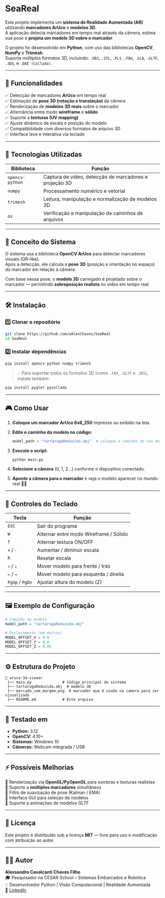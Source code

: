 # SeaReal

Este projeto implementa um **sistema de Realidade Aumentada (AR)** utilizando **marcadores ArUco** e **modelos 3D**.  
A aplicação detecta marcadores em tempo real através da câmera, estima sua pose e **projeta um modelo 3D sobre o marcador**.

O projeto foi desenvolvido em **Python**, com uso das bibliotecas **OpenCV**, **NumPy** e **Trimesh**.  
Suporta múltiplos formatos 3D, incluindo: `.OBJ`, `.STL`, `.PLY`, `.FBX`, `.GLB`, `.GLTF`, `.3DS`, e `.DAE (Collada)`.

---

## 🚀 Funcionalidades

✅ Detecção de marcadores **ArUco** em tempo real  
✅ Estimação de **pose 3D (rotação e translação)** da câmera  
✅ Renderização de **modelos 3D reais** sobre o marcador  
✅ Alternância entre modo **wireframe** e **sólido**  
✅ Suporte a **texturas (UV mapping)**  
✅ Ajuste dinâmico de escala e posição do modelo  
✅ Compatibilidade com diversos formatos de arquivo 3D  
✅ Interface leve e interativa via teclado  

---

## 🧩 Tecnologias Utilizadas

| Biblioteca | Função |
|-------------|--------|
| `opencv-python` | Captura de vídeo, detecção de marcadores e projeção 3D |
| `numpy` | Processamento numérico e vetorial |
| `trimesh` | Leitura, manipulação e normalização de modelos 3D |
| `os` | Verificação e manipulação de caminhos de arquivos |

---

## 🧠 Conceito do Sistema

O sistema usa a biblioteca **OpenCV ArUco** para detectar marcadores visuais (QR-like).  
Após a detecção, ele calcula a **pose 3D** (posição e orientação no espaço) do marcador em relação à câmera.

Com base nessa pose, o **modelo 3D** carregado é projetado sobre o marcador — permitindo **sobreposição realista** no vídeo em tempo real.

---

## 🛠️ Instalação

### 1️⃣ Clonar o repositório
```bash
git clone https://github.com/oAlexChaves/SeaReal
cd SeaReal
```


### 2️⃣ Instalar dependências
```bash
pip install opencv-python numpy trimesh
```

> 💡 Para suportar todos os formatos 3D (como `.FBX`, `.GLTF` e `.3DS`), instale também:
```bash
pip install pyglet pycollada
```

---

## 🎮 Como Usar

1. **Coloque um marcador ArUco 6x6_250** impresso ou exibido na tela.  

2. **Edite o caminho do modelo no código:**
   ```python
   model_path = "tartarugaReduzida.obj"  # coloque o caminho do seu modelo
   ```

3. **Execute o script:**
   ```bash
   python main.py
   ```

4. **Selecione a câmera** (0, 1, 2...) conforme o dispositivo conectado.

5. **Aponte a câmera para o marcador** e veja o modelo aparecer no mundo real 🧱✨

---

## 🎹 Controles do Teclado

| Tecla | Função |
|-------|---------|
| `ESC` | Sair do programa |
| `W` | Alternar entre modo Wireframe / Sólido |
| `T` | Alternar textura ON/OFF |
| `+` / `-` | Aumentar / diminuir escala |
| `R` | Resetar escala |
| `↑` / `↓` | Mover modelo para frente / trás |
| `←` / `→` | Mover modelo para esquerda / direita |
| `PgUp` / `PgDn` | Ajustar altura do modelo (Z) |

---

## 🖼️ Exemplo de Configuração

```python
# Caminho do modelo
model_path = "tartarugaReduzida.obj"

# Deslocamento (em metros)
MODEL_OFFSET_X = 0.0
MODEL_OFFSET_Y = 0.0
MODEL_OFFSET_Z = 0.05
```

---

## ⚙️ Estrutura do Projeto

```
📂 aruco-3d-viewer
 ├── main.py              # Código principal do sistema
 ├── tartarugaReduzida.obj  # modelo 3D
 ├── marcado_com_margem.png  # marcador que é usado na camera para ser visualizado
 ├── README.md            # Este arquivo
```

---

## 🧪 Testado em

- **Python:** 3.12  
- **OpenCV:** 4.10+  
- **Sistemas:** Windows 10
- **Câmeras:** Webcam integrada / USB  

---

## ⚡ Possíveis Melhorias

🔹 Renderização via **OpenGL/PyOpenGL** para sombras e texturas realistas  
🔹 Suporte a **múltiplos marcadores** simultâneos  
🔹 Filtro de suavização de pose (Kalman / EMA)  
🔹 Interface GUI para seleção de modelos  
🔹 Suporte a animações de modelos GLTF  

---

## 📜 Licença

Este projeto é distribuído sob a licença **MIT** — livre para uso e modificação com atribuição ao autor.

---

## 👨‍💻 Autor

**Alexsandro Cavalcanti Chaves Filho**  
🎓 Pesquisador na CESAR School – Sistemas Embarcados e Robótica  
💡 Desenvolvedor Python | Visão Computacional | Realidade Aumentada  
📧 [LinkedIn](https://www.linkedin.com/in/alexsandrochavesfilho)
